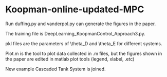 # Koopman-online-updated-MPC

Run duffing.py and vanderpol.py can generate the figures in the paper.

The training file is DeepLearning_KoopmanControl_Approach3.py.

pkl files are the parameters of \theta_D and \theta_E for different systems.

Plot.m is the tool to plot data collected in .m files, but the figures shown in the paper are edited in matlab plot tools (legend, xlabel, .etc)

New example Cascaded Tank System is joined.
